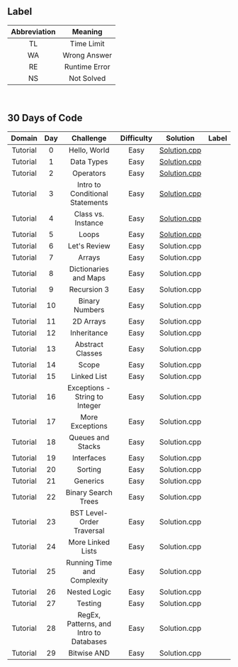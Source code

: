 ## Label ##
|Abbreviation|Meaning|
|:----------:|:-----:|
|TL|Time Limit|
|WA|Wrong Answer|
|RE|Runtime Error|
|NS|Not Solved|

<br/>

## 30 Days of Code ##

|Domain|Day|Challenge|Difficulty|Solution|Label|
|:----:|:-:|:-------:|:--------:|:------:|:---:|
|Tutorial|0|Hello, World|Easy|[Solution.cpp](https://github.com/DaeunSim/coding-practice/blob/master/HackerRank/30%20Days%20of%20Code%20(C%2B%2B)/Day%2000%20Hello%2C%20World/Solution.cpp)|
|Tutorial|1|Data Types|Easy|[Solution.cpp](https://github.com/DaeunSim/coding-practice/blob/master/HackerRank/30%20Days%20of%20Code%20(C%2B%2B)/Day%2001%20Data%20Types/Solution.cpp)|
|Tutorial|2|Operators|Easy|[Solution.cpp](https://github.com/DaeunSim/coding-practice/blob/master/HackerRank/30%20Days%20of%20Code%20(C%2B%2B)/Day%2002%20Operators/Solution.cpp)|
|Tutorial|3|Intro to Conditional Statements|Easy|[Solution.cpp](https://github.com/DaeunSim/coding-practice/blob/master/HackerRank/30%20Days%20of%20Code%20(C%2B%2B)/Day%2003%20Intro%20to%20Conditional%20Statements/Solution.cpp)|
|Tutorial|4|Class vs. Instance|Easy|[Solution.cpp](https://github.com/DaeunSim/coding-practice/blob/master/HackerRank/30%20Days%20of%20Code%20(C%2B%2B)/Day%2004%20Class%20vs.%20Instance/Solution.cpp)|
|Tutorial|5|Loops|Easy|[Solution.cpp](https://github.com/DaeunSim/coding-practice/blob/master/HackerRank/30%20Days%20of%20Code%20(C%2B%2B)/Day%2005%20Loop/Solution.cpp)|
|Tutorial|6|Let's Review|Easy|Solution.cpp|
|Tutorial|7|Arrays|Easy|Solution.cpp|
|Tutorial|8|Dictionaries and Maps|Easy|Solution.cpp|
|Tutorial|9|Recursion 3|Easy|Solution.cpp|
|Tutorial|10|Binary Numbers|Easy|Solution.cpp|
|Tutorial|11|2D Arrays|Easy|Solution.cpp|
|Tutorial|12|Inheritance|Easy|Solution.cpp|
|Tutorial|13|Abstract Classes|Easy|Solution.cpp|
|Tutorial|14|Scope|Easy|Solution.cpp|
|Tutorial|15|Linked List|Easy|Solution.cpp|
|Tutorial|16|Exceptions - String to Integer|Easy|Solution.cpp|
|Tutorial|17|More Exceptions|Easy|Solution.cpp|
|Tutorial|18|Queues and Stacks|Easy|Solution.cpp|
|Tutorial|19|Interfaces|Easy|Solution.cpp|
|Tutorial|20|Sorting|Easy|Solution.cpp|
|Tutorial|21|Generics|Easy|Solution.cpp|
|Tutorial|22|Binary Search Trees|Easy|Solution.cpp|
|Tutorial|23|BST Level-Order Traversal|Easy|Solution.cpp|
|Tutorial|24|More Linked Lists|Easy|Solution.cpp|
|Tutorial|25|Running Time and Complexity|Easy|Solution.cpp|
|Tutorial|26|Nested Logic|Easy|Solution.cpp|
|Tutorial|27|Testing|Easy|Solution.cpp|
|Tutorial|28|RegEx, Patterns, and Intro to Databases|Easy|Solution.cpp|
|Tutorial|29|Bitwise AND|Easy|Solution.cpp|
